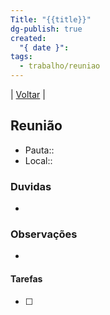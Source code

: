 ```yaml
---
Title: "{{title}}"
dg-publish: true
created:
  "{ date }": 
tags:
  - trabalho/reuniao
---
```

| [Voltar](index) |
## Reunião
- Pauta:: 
- Local:: 
### Duvidas
- 
### Observações
- 
#### Tarefas
- [ ]       



